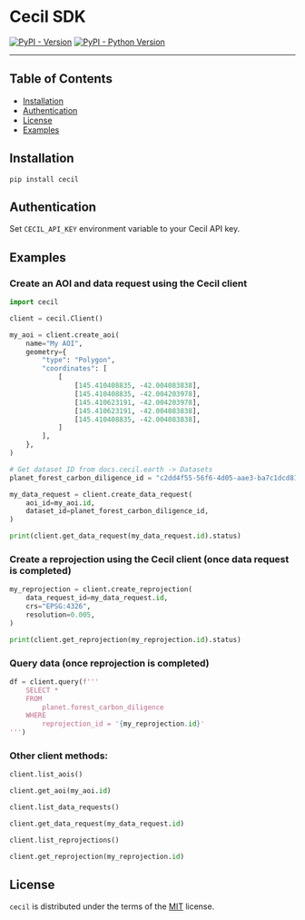 # Cecil SDK

[![PyPI - Version](https://img.shields.io/pypi/v/cecil-sdk.svg)](https://pypi.org/project/cecil-sdk)
[![PyPI - Python Version](https://img.shields.io/pypi/pyversions/cecil-sdk.svg)](https://pypi.org/project/cecil-sdk)

-----

## Table of Contents

- [Installation](#installation)
- [Authentication](#authentication)
- [License](#license)
- [Examples](#examples)

## Installation

```shell
pip install cecil
```

## Authentication

Set `CECIL_API_KEY` environment variable to your Cecil API key.

## Examples

### Create an AOI and data request using the Cecil client

```python
import cecil

client = cecil.Client()

my_aoi = client.create_aoi(
    name="My AOI",
    geometry={
        "type": "Polygon",
        "coordinates": [
            [
                [145.410408835, -42.004083838],
                [145.410408835, -42.004203978],
                [145.410623191, -42.004203978],
                [145.410623191, -42.004083838],
                [145.410408835, -42.004083838],
            ]
        ],
    },
)

# Get dataset ID from docs.cecil.earth -> Datasets
planet_forest_carbon_diligence_id = "c2dd4f55-56f6-4d05-aae3-ba7c1dcd812f"

my_data_request = client.create_data_request(
    aoi_id=my_aoi.id,
    dataset_id=planet_forest_carbon_diligence_id,
)

print(client.get_data_request(my_data_request.id).status)
```

### Create a reprojection using the Cecil client (once data request is completed)

```python
my_reprojection = client.create_reprojection(
    data_request_id=my_data_request.id,
    crs="EPSG:4326",
    resolution=0.005,
)

print(client.get_reprojection(my_reprojection.id).status)
```

### Query data (once reprojection is completed)

```python
df = client.query(f'''
    SELECT *
    FROM 
        planet.forest_carbon_diligence
    WHERE
        reprojection_id = '{my_reprojection.id}'
''')
```

### Other client methods:

```python
client.list_aois()

client.get_aoi(my_aoi.id)

client.list_data_requests()

client.get_data_request(my_data_request.id)

client.list_reprojections()

client.get_reprojection(my_reprojection.id)
```

## License

`cecil` is distributed under the terms of the [MIT](https://spdx.org/licenses/MIT.html) license.
